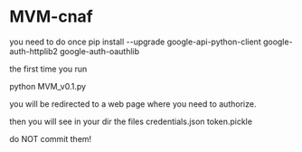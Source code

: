 # MVM-cnaf
you need to do once
     pip install --upgrade google-api-python-client google-auth-httplib2 google-auth-oauthlib
     
the first time you run 

python MVM_v0.1.py

you will be redirected to a web page where you need to authorize.

then you will see in your dir the files
credentials.json
token.pickle

do NOT commit them!

